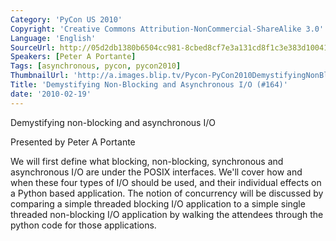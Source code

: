 ```yaml
---
Category: 'PyCon US 2010'
Copyright: 'Creative Commons Attribution-NonCommercial-ShareAlike 3.0'
Language: 'English'
SourceUrl: http://05d2db1380b6504cc981-8cbed8cf7e3a131cd8f1c3e383d10041.r93.cf2.rackcdn.com/pycon-us-2010/333_demystifying-non-blocking-and-asynchronous-i-o-164.m4v
Speakers: [Peter A Portante]
Tags: [asynchronous, pycon, pycon2010]
ThumbnailUrl: 'http://a.images.blip.tv/Pycon-PyCon2010DemystifyingNonBlockingAndAsynchronousIO164681.png'
Title: 'Demystifying Non-Blocking and Asynchronous I/O (#164)'
date: '2010-02-19'
---
```

Demystifying non-blocking and asynchronous I/O

  
Presented by Peter A Portante

  
We will first define what blocking, non-blocking, synchronous and asynchronous
I/O are under the POSIX interfaces. We'll cover how and when these four types
of I/O should be used, and their individual effects on a Python based
application. The notion of concurrency will be discussed by comparing a simple
threaded blocking I/O application to a simple single threaded non-blocking I/O
application by walking the attendees through the python code for those
applications.
